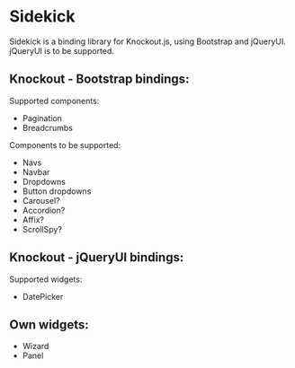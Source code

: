 Sidekick
========

Sidekick is a binding library for Knockout.js, using Bootstrap and jQueryUI. jQueryUI is to be supported.


Knockout - Bootstrap bindings:
--
Supported components:
* Pagination
* Breadcrumbs

Components to be supported:
* Navs
* Navbar
* Dropdowns
* Button dropdowns
* Carousel?
* Accordion?
* Affix?
* ScrollSpy?

Knockout - jQueryUI bindings:
--
Supported widgets:
* DatePicker


Own widgets:
--
* Wizard
* Panel